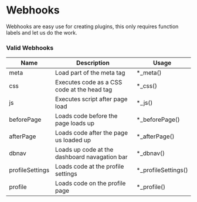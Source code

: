 # Webhooks

Webhooks are easy use for creating plugins, this only requires function labels and let us do the work.

### Valid Webhooks

| Name | Description | Usage |
| ---- | ----------- | ----- |
| meta | Load part of the meta tag | *_meta() |
| css  | Executes code as a CSS code at the head tag | *_css() |
| js   | Executes script after page load | *_js() |
| beforePage | Loads code before the page loads up | *_beforePage() |
| afterPage | Loads code after the page us loaded up | *_afterPage() |
| dbnav | Loads up code at the dashboard navagation bar | *_dbnav() |
| profileSettings | Loads code at the profile settings | *_profileSettings() |
| profile | Loads code on the profile page | *_profile() |
